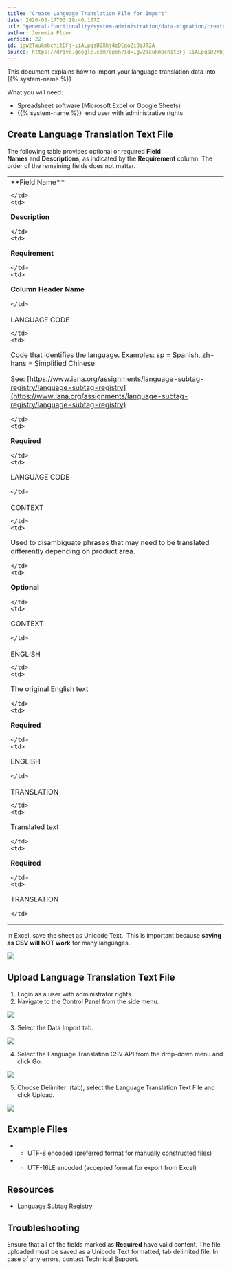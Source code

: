 ```yaml
---
title: "Create Language Translation File for Import"
date: 2020-03-17T03:19:40.137Z
url: "general-functionality/system-administration/data-migration/create-language-translation-file-for-import.html"
author: Jeremia Ploor
version: 22
id: 1gw2TaukmbchitBFj-iiALpqsD2Xhj4zDCqoZi0iJT2A
source: https://drive.google.com/open?id=1gw2TaukmbchitBFj-iiALpqsD2Xhj4zDCqoZi0iJT2A
---
```

This document explains how to import your language translation data into  {{% system-name %}} .

What you will need:

* Spreadsheet software (Microsoft Excel or Google Sheets)
* {{% system-name %}}  end user with administrative rights

## Create Language Translation Text File

The following table provides optional or required **Field Names** and **Descriptions**, as indicated by the **Requirement** column. The order of the remaining fields does not matter.



<table>
  <tr>
    <td>
**Field Name**

    </td>
    <td>
**Description**

    </td>
    <td>
**Requirement**

    </td>
    <td>
**Column Header Name**

    </td>
  </tr>
  <tr>
    <td>
LANGUAGE CODE

    </td>
    <td>
Code that identifies the language. Examples: sp = Spanish, zh-hans = Simplified Chinese

See: [https://www.iana.org/assignments/language-subtag-registry/language-subtag-registry](https://www.iana.org/assignments/language-subtag-registry/language-subtag-registry)

    </td>
    <td>
**Required**

    </td>
    <td>
LANGUAGE CODE

    </td>
  </tr>
  <tr>
    <td>
CONTEXT

    </td>
    <td>
Used to disambiguate phrases that may need to be translated differently depending on product area.

    </td>
    <td>
**Optional**

    </td>
    <td>
CONTEXT

    </td>
  </tr>
  <tr>
    <td>
ENGLISH

    </td>
    <td>
The original English text

    </td>
    <td>
**Required**

    </td>
    <td>
ENGLISH

    </td>
  </tr>
  <tr>
    <td>
TRANSLATION

    </td>
    <td>
Translated text

    </td>
    <td>
**Required**

    </td>
    <td>
TRANSLATION

    </td>
  </tr>
</table>



In Excel, save the sheet as Unicode Text.  This is important because **saving as CSV will NOT work** for many languages.

![](../../../external_files/a706ec6de243883cadce1f6fa6e8851c.png)

## Upload Language Translation Text File

1. Login as a user with administrator rights.
2. Navigate to the Control Panel from the side menu.



![](../../../external_files/7bd529d305026a46c3f1fd15a4b2b073.png)



3. Select the Data Import tab.



![](../../../external_files/6ad90004bcde1af68316b8ca0dc908ba.png)



4. Select the Language Translation CSV API from the drop-down menu and click Go.



![](../../../external_files/4bd0a5209d4737a6e41b314a8d4ab323.png)



5. Choose Delimiter: (tab), select the Language Translation Text File and click Upload.

![](../../../external_files/56e491cf5c23c688422a7d5d2e833c12.png)



## Example Files

* - UTF-8 encoded (preferred format for manually constructed files)
* - UTF-16LE encoded (accepted format for export from Excel)

## Resources

* [Language Subtag Registry](https://www.iana.org/assignments/language-subtag-registry/language-subtag-registry)

## Troubleshooting

Ensure that all of the fields marked as **Required** have valid content. The file uploaded must be saved as a Unicode Text formatted, tab delimited file. In case of any errors, contact Technical Support.

